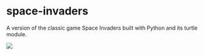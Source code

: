 # space-invaders
A version of the classic game Space Invaders built with Python and its turtle module.

<img src="https://user-images.githubusercontent.com/17627551/155645890-e82900ef-dbf3-4cc2-9884-1b5984e1d0ea.png"/>
